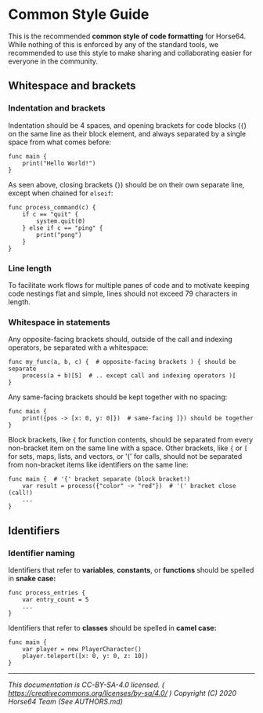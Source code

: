 
# Common Style Guide

This is the recommended **common style of code formatting** for Horse64.
While nothing of this is enforced by any of the standard tools, we
recommended to use this style to make sharing and collaborating easier
for everyone in the community.


## Whitespace and brackets

### Indentation and brackets

Indentation should be 4 spaces, and opening brackets for code blocks
(`{`) on the same line as their block element, and always separated by
a single space from what comes before:

```Horse64
func main {
    print("Hello World!")
}
```

As seen above, closing brackets (`}`) should be on their own separate
line, except when chained for `elseif`:

```Horse64
func process_command(c) {
    if c == "quit" {
        system.quit(0)
    } else if c == "ping" {
        print("pong")
    }
}
```

### Line length

To facilitate work flows for multiple panes of code and to motivate
keeping code nestings flat and simple, lines should not exceed 79
characters in length.


### Whitespace in statements

Any opposite-facing brackets should, outside of the call and indexing
operators, be separated with a whitespace:

```Horse64
func my_func(a, b, c) {  # opposite-facing brackets ) { should be separate
    process(a + b)[5]  # .. except call and indexing operators )[
}
```

Any same-facing brackets should be kept together with no spacing:

```Horse64
func main {
    print({pos -> [x: 0, y: 0]})  # same-facing ]}) should be together
}
```

Block brackets, like `{` for function contents, should be separated from
every non-bracket item on the same line with a space. Other brackets,
like `{` or `[` for sets, maps, lists, and vectors, or '(' for calls,
should not be separated from non-bracket items like identifiers on the
same line:

```Horse64
func main {  # '{' bracket separate (block bracket!)
    var result = process({"color" -> "red"})  # '(' bracket close (call!)
    ...
}
```


## Identifiers

### Identifier naming

Identifiers that refer to **variables**, **constants**, or **functions**
should be spelled in **snake case:**

```Horse64
func process_entries {
    var entry_count = 5
    ...
}
```

Identifiers that refer to **classes** should be spelled in **camel case:**

```Horse64
func main {
    var player = new PlayerCharacter()
    player.teleport([x: 0, y: 0, z: 10])
}
```

---
*This documentation is CC-BY-SA-4.0 licensed.
( https://creativecommons.org/licenses/by-sa/4.0/ )
Copyright (C) 2020  Horse64 Team (See AUTHORS.md)*
